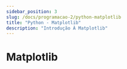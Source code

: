 ```yaml
---
sidebar_position: 3
slug: /docs/programacao-2/python-matplotlib
title: "Python - Matplotlib"
description: "Introdução À Matplotlib"
---
```


# Matplotlib